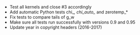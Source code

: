 * Test all kernels and close #3 accordingly
* Add automatic Python tests chi_*, chi_auto_* and zerotemp_*
* Fix tests to compare tails of g_w
* Make sure all tests run successfully with versions 0.9 and 0.95
* Update year in copyright headers (2016-2017)
